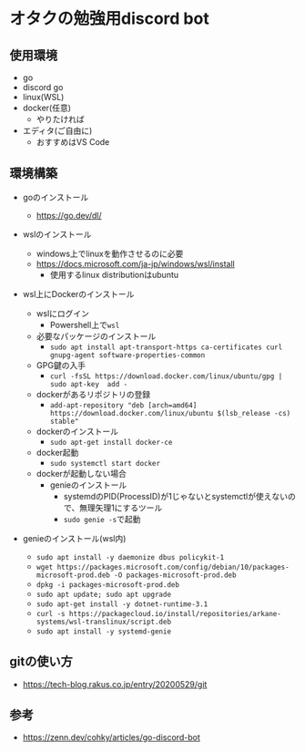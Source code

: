 # オタクの勉強用discord bot
## 使用環境
- go
- discord go
- linux(WSL)
- docker(任意)
    - やりたければ
- エディタ(ご自由に)
    - おすすめはVS Code

## 環境構築
- goのインストール
    - https://go.dev/dl/

- wslのインストール
    - windows上でlinuxを動作させるのに必要
    - https://docs.microsoft.com/ja-jp/windows/wsl/install
        - 使用するlinux distributionはubuntu

- wsl上にDockerのインストール
    - wslにログイン
        - Powershell上で`wsl`
    - 必要なパッケージのインストール
        - `sudo apt install apt-transport-https ca-certificates curl gnupg-agent software-properties-common`
    - GPG鍵の入手
        - `curl -fsSL https://download.docker.com/linux/ubuntu/gpg | sudo apt-key  add -`
    - dockerがあるリポジトリの登録
        - `add-apt-repository "deb [arch=amd64] https://download.docker.com/linux/ubuntu $(lsb_release -cs) stable"`
    - dockerのインストール
        - `sudo apt-get install docker-ce`
    - docker起動
        - `sudo systemctl start docker`
    - dockerが起動しない場合
        - genieのインストール
            - systemdのPID(ProcessID)が1じゃないとsystemctlが使えないので、無理矢理1にするツール
            - `sudo genie -s`で起動

- genieのインストール(wsl内)
    - `sudo apt install -y daemonize dbus policykit-1`
    - `wget https://packages.microsoft.com/config/debian/10/packages-microsoft-prod.deb -O packages-microsoft-prod.deb`
    - `dpkg -i packages-microsoft-prod.deb`
    - `sudo apt update; sudo apt upgrade`
    - `sudo apt-get install -y dotnet-runtime-3.1`
    - `curl -s https://packagecloud.io/install/repositories/arkane-systems/wsl-translinux/script.deb`
    - `sudo apt install -y systemd-genie`


## gitの使い方
- https://tech-blog.rakus.co.jp/entry/20200529/git

## 参考
- https://zenn.dev/cohky/articles/go-discord-bot